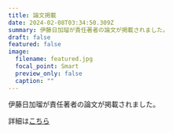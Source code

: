 ```yaml
---
title: 論文掲載
date: 2024-02-08T03:34:50.309Z
summary: 伊藤日加瑠が責任著者の論文が掲載されました。
draft: false
featured: false
image:
  filename: featured.jpg
  focal_point: Smart
  preview_only: false
  caption: ""
---
```

伊藤日加瑠が責任著者の論文が掲載されました。

詳細は[こちら](https://doi.org/10.1016/j.brainres.2023.148734)